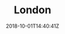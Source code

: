 ---
title: "London"
date: 2018-10-01T14:40:41Z
draft: false
description: ""
hasGallery: true
type: post
region: "Europe"
country: "United Kingdom"
thumbnail: "london_52.jpg"
---